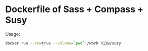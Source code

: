 Dockerfile of Sass + Compass + Susy
===================================

Usage:

```bash
docker run --rm=true --volume=`pwd`:/work h12w/susy
```
